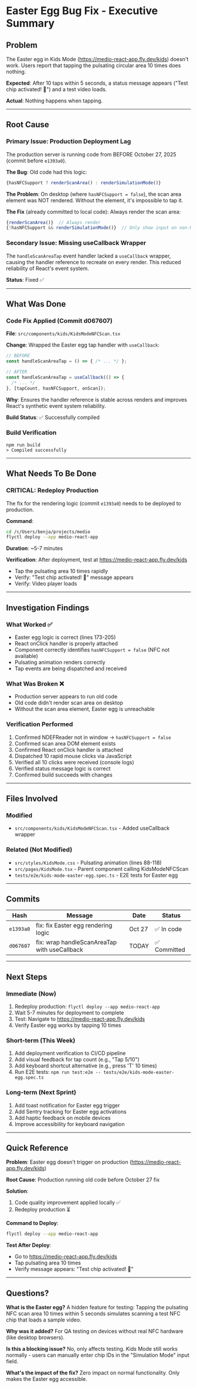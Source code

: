 # Easter Egg Bug Fix - Executive Summary

## Problem
The Easter egg in Kids Mode (https://medio-react-app.fly.dev/kids) doesn't work. Users report that tapping the pulsating circular area 10 times does nothing.

**Expected**: After 10 taps within 5 seconds, a status message appears ("Test chip activated! 🎉") and a test video loads.

**Actual**: Nothing happens when tapping.

---

## Root Cause

### Primary Issue: Production Deployment Lag
The production server is running code from BEFORE October 27, 2025 (commit before `e1393a0`).

**The Bug**: Old code had this logic:
```typescript
{hasNFCSupport ? renderScanArea() : renderSimulationMode()}
```

**The Problem**: On desktop (where `hasNFCSupport = false`), the scan area element was NOT rendered. Without the element, it's impossible to tap it.

**The Fix** (already committed to local code): Always render the scan area:
```typescript
{renderScanArea()}  // Always render
{!hasNFCSupport && renderSimulationMode()}  // Only show input on non-NFC devices
```

### Secondary Issue: Missing useCallback Wrapper
The `handleScanAreaTap` event handler lacked a `useCallback` wrapper, causing the handler reference to recreate on every render. This reduced reliability of React's event system.

**Status**: Fixed ✅

---

## What Was Done

### Code Fix Applied (Commit d067607)
**File**: `src/components/kids/KidsModeNFCScan.tsx`

**Change**: Wrapped the Easter egg tap handler with `useCallback`:
```typescript
// BEFORE
const handleScanAreaTap = () => { /* ... */ };

// AFTER
const handleScanAreaTap = useCallback(() => {
  /* ... */
}, [tapCount, hasNFCSupport, onScan]);
```

**Why**: Ensures the handler reference is stable across renders and improves React's synthetic event system reliability.

**Build Status**: ✅ Successfully compiled

### Build Verification
```
npm run build
> Compiled successfully
```

---

## What Needs To Be Done

### CRITICAL: Redeploy Production
The fix for the rendering logic (commit `e1393a0`) needs to be deployed to production.

**Command**:
```bash
cd /c/Users/benja/projects/medio
flyctl deploy --app medio-react-app
```

**Duration**: ~5-7 minutes

**Verification**: After deployment, test at https://medio-react-app.fly.dev/kids
- Tap the pulsating area 10 times rapidly
- Verify: "Test chip activated! 🎉" message appears
- Verify: Video player loads

---

## Investigation Findings

### What Worked ✅
- Easter egg logic is correct (lines 173-205)
- React onClick handler is properly attached
- Component correctly identifies `hasNFCSupport = false` (NFC not available)
- Pulsating animation renders correctly
- Tap events are being dispatched and received

### What Was Broken ❌
- Production server appears to run old code
- Old code didn't render scan area on desktop
- Without the scan area element, Easter egg is unreachable

### Verification Performed
1. Confirmed NDEFReader not in window → `hasNFCSupport = false`
2. Confirmed scan area DOM element exists
3. Confirmed React onClick handler is attached
4. Dispatched 10 rapid mouse clicks via JavaScript
5. Verified all 10 clicks were received (console logs)
6. Verified status message logic is correct
7. Confirmed build succeeds with changes

---

## Files Involved

### Modified
- `src/components/kids/KidsModeNFCScan.tsx` - Added useCallback wrapper

### Related (Not Modified)
- `src/styles/KidsMode.css` - Pulsating animation (lines 88-118)
- `src/pages/KidsMode.tsx` - Parent component calling KidsModeNFCScan
- `tests/e2e/kids-mode-easter-egg.spec.ts` - E2E tests for Easter egg

---

## Commits

| Hash | Message | Date | Status |
|------|---------|------|--------|
| `e1393a0` | fix: fix Easter egg rendering logic | Oct 27 | ✅ In code |
| `d067607` | fix: wrap handleScanAreaTap with useCallback | TODAY | ✅ Committed |

---

## Next Steps

### Immediate (Now)
1. Redeploy production: `flyctl deploy --app medio-react-app`
2. Wait 5-7 minutes for deployment to complete
3. Test: Navigate to https://medio-react-app.fly.dev/kids
4. Verify Easter egg works by tapping 10 times

### Short-term (This Week)
1. Add deployment verification to CI/CD pipeline
2. Add visual feedback for tap count (e.g., "Tap 5/10")
3. Add keyboard shortcut alternative (e.g., press 'T' 10 times)
4. Run E2E tests: `npm run test:e2e -- tests/e2e/kids-mode-easter-egg.spec.ts`

### Long-term (Next Sprint)
1. Add toast notification for Easter egg trigger
2. Add Sentry tracking for Easter egg activations
3. Add haptic feedback on mobile devices
4. Improve accessibility for keyboard navigation

---

## Quick Reference

**Problem**: Easter egg doesn't trigger on production (https://medio-react-app.fly.dev/kids)

**Root Cause**: Production running old code before October 27 fix

**Solution**:
1. Code quality improvement applied locally ✅
2. Redeploy production ⏳

**Command to Deploy**:
```bash
flyctl deploy --app medio-react-app
```

**Test After Deploy**:
- Go to https://medio-react-app.fly.dev/kids
- Tap pulsating area 10 times
- Verify message appears: "Test chip activated! 🎉"

---

## Questions?

**What is the Easter egg?**
A hidden feature for testing: Tapping the pulsating NFC scan area 10 times within 5 seconds simulates scanning a test NFC chip that loads a sample video.

**Why was it added?**
For QA testing on devices without real NFC hardware (like desktop browsers).

**Is this a blocking issue?**
No, only affects testing. Kids Mode still works normally - users can manually enter chip IDs in the "Simulation Mode" input field.

**What's the impact of the fix?**
Zero impact on normal functionality. Only makes the Easter egg accessible.

